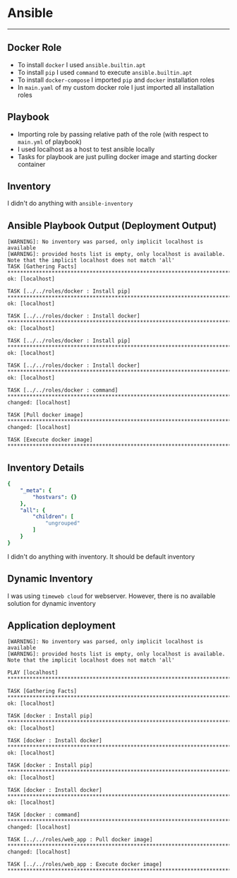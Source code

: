 # Ansible

---

## Docker Role

- To install `docker` I used `ansible.builtin.apt`
- To install `pip` I used `command` to execute `ansible.builtin.apt`
- To install `docker-compose` I imported `pip` and `docker` installation roles
- In `main.yaml` of my custom docker role I just imported all installation roles

## Playbook

- Importing role by passing relative path of the role
(with respect to `main.yml` of playbook)
- I used localhost as a host to test ansible locally
- Tasks for playbook are just pulling docker image and starting docker container

## Inventory

I didn't do anything with `ansible-inventory`

## Ansible Playbook Output (Deployment Output)

```
[WARNING]: No inventory was parsed, only implicit localhost is available
[WARNING]: provided hosts list is empty, only localhost is available. Note that the implicit localhost does not match 'all'
TASK [Gathering Facts] *******************************************************************************************************************************************************************
ok: [localhost]

TASK [../../roles/docker : Install pip] **************************************************************************************************************************************************
ok: [localhost]

TASK [../../roles/docker : Install docker] ***********************************************************************************************************************************************
ok: [localhost]

TASK [../../roles/docker : Install pip] **************************************************************************************************************************************************
ok: [localhost]

TASK [../../roles/docker : Install docker] ***********************************************************************************************************************************************
ok: [localhost]

TASK [../../roles/docker : command] ******************************************************************************************************************************************************
changed: [localhost]

TASK [Pull docker image] *****************************************************************************************************************************************************************
changed: [localhost]

TASK [Execute docker image] **************************************************************************************************************************************************************
```

## Inventory Details

```yaml
{
    "_meta": {
        "hostvars": {}
    },
    "all": {
        "children": [
            "ungrouped"
        ]
    }
}
```

I didn't do anything with inventory.
It should be default inventory

## Dynamic Inventory

I was using `timeweb cloud` for webserver.
However, there is no available solution for dynamic inventory

## Application deployment

```
[WARNING]: No inventory was parsed, only implicit localhost is available
[WARNING]: provided hosts list is empty, only localhost is available. Note that the implicit localhost does not match 'all'

PLAY [localhost] *************************************************************************************************************************************************************************

TASK [Gathering Facts] *******************************************************************************************************************************************************************
ok: [localhost]

TASK [docker : Install pip] **************************************************************************************************************************************************************
ok: [localhost]

TASK [docker : Install docker] ***********************************************************************************************************************************************************
ok: [localhost]

TASK [docker : Install pip] **************************************************************************************************************************************************************
ok: [localhost]

TASK [docker : Install docker] ***********************************************************************************************************************************************************
ok: [localhost]

TASK [docker : command] ******************************************************************************************************************************************************************
changed: [localhost]

TASK [../../roles/web_app : Pull docker image] *******************************************************************************************************************************************
changed: [localhost]

TASK [../../roles/web_app : Execute docker image] ****************************************************************************************************************************************
```